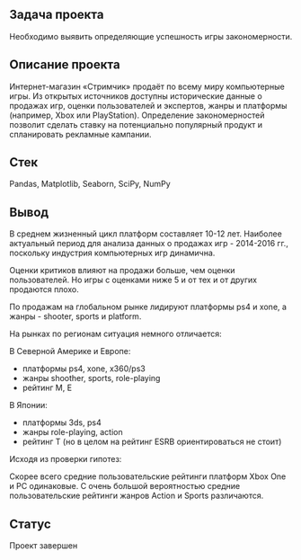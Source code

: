 ## Задача проекта
Необходимо выявить определяющие успешность игры закономерности. 

## Описание проекта
Интернет-магазин «Стримчик» продаёт по всему миру компьютерные игры. Из открытых источников доступны исторические данные о продажах игр, оценки пользователей и экспертов, жанры и платформы (например, Xbox или PlayStation). Определение закономерностей позволит сделать ставку на потенциально популярный продукт и спланировать рекламные кампании.

## Стек
Pandas, Matplotlib, Seaborn, SciPy, NumPy

## Вывод
В среднем жизненный цикл платформ составляет 10-12 лет. Наиболее актуальный период для анализа данных о продажах игр - 2014-2016 гг., поскольку индустрия компьютерных игр динамична.

Оценки критиков влияют на продажи больше, чем оценки пользователей. Но игры с оценками ниже 5 и от тех и от других продаются плохо.

По продажам на глобальном рынке лидируют платформы ps4 и xone, а жанры - shooter, sports и platform.

На рынках по регионам ситуация немного отличается:

В Северной Америке и Европе:

- платформы ps4, xone, x360/ps3
- жанры shoother, sports, role-playing
- рейтинг M, E

В Японии:

- платформы 3ds, ps4
- жанры role-playing, action
- рейтинг T (но в целом на рейтинг ESRB ориентироваться не стоит)

Исходя из проверки гипотез:

Скорее всего средние пользовательские рейтинги платформ Xbox One и PC одинаковые.
С очень большой вероятностью средние пользовательские рейтинги жанров Action и Sports различаются.
## Статус
Проект завершен
